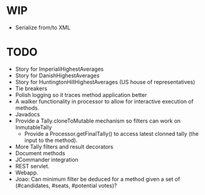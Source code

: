 WIP
===

 * Serialize from/to XML

TODO
====

 * Story for ImperialiHighestAverages
 * Story for DanishHighestAverages
 * Story for HuntingtonHillHighestAverages (US house of representatives)
 * Tie breakers
 * Polish logging so it traces method application better
 * A walker functionality in processor to allow for interactive execution of methods.
 * Javadocs
 * Provide a Tally.cloneToMutable mechanism so filters can work on InmutableTally
   * Provide a Processor.getFinalTally() to access latest clonned tally (the input to the method).
 * More Tally filters and result decorators
 * Document methods
 * JCommander integration
 * REST servlet.
 * Webapp.
 * Joao: Can minimum filter be deduced for a method given a set of (#candidates, #seats, #potential votes)?
